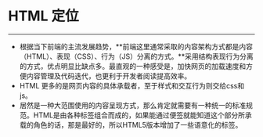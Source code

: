 # HTML 定位
------

- 根据当下前端的主流发展趋势，**前端这里通常采取的内容架构方式都是内容（HTML）、表现（CSS）、行为（JS）分离的方式。**采用结构表现行为分离的方式，优点明显比缺点多。最直观的一种感受是，加快网页的加载速度和方便内容管理及代码迭代，也更利于开发者阅读提高效率。
- HTML 更多的是网页内容的具体承载者，至于样式和交互行为则交给css和js。
- 居然是一种大范围使用的内容呈现方式，那么肯定就需要有一种统一的标准规范。HTML是由各种标签组合而成的，如果能通过便签就能知道这个部分所承载的角色的话，那是最好的，所以HTML5版本增加了一些语意化的标签。







